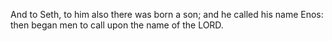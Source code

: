 And to Seth, to him also there was born a son; and he called his name Enos: then began men to call upon the name of the LORD.
